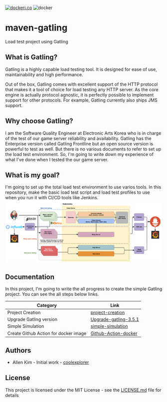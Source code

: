 [![dockeri.co](https://dockeri.co/image/coolexplorer/maven-gatling)](https://hub.docker.com/r/coolexplorer/maven-gatling)
![docker](https://github.com/coolexplorer/maven-gatling/workflows/docker/badge.svg)

# maven-gatling
Load test project using Gatling


## What is Gatling?

Gatling is a highly capable load testing tool. It is designed for ease of use, maintainability and high performance.

Out of the box, Gatling comes with excellent support of the HTTP protocol that makes it a tool of choice for load 
testing any HTTP server. As the core engine is actually protocol agnostic, it is perfectly possible to implement support for other protocols. For example, Gatling currently also ships JMS support.


## Why choose Gatling?

I am the Software Quality Engineer at Electronic Arts Korea who is in charge of the test of our game server reliability and availability. Gatling has the Enterprise version called Gatling Frontline but an open source version is powerful to test as well. But there is no various documents to refer to set up the load test environment. So, I'm going to write down my experience of what I've done when I tested the our game server. 


## What is my goal?

I'm going to set up the total load test environment to use varios tools. In this repository, make the basic load test script and load test profiles to use when you run it with CI/CD tools like Jenkins. 
![load-test-architecture](images/load_test_architecture.png)

## Documentation

In this project, I'm going to write the all progress to create the simple Gatling project. You can see the all steps 
below links.


| Category         |                         Link                     |
|------------------|--------------------------------------------------|
| Project Creation | [project-creation](docs/project-creation.md) |
| Upgrade Gatling version | [Upgrade-gatling-3.5.1](docs/upgrade-gatling-3.5.1.md) |
| Simple Simulation | [simple-simulation](docs/simple-simulation.md) |
| Create Github Action for docker image | [Github-Action-docker](docs/github-action-docker.md) |


## Authors
- Allen Kim - Initial work - [coolexplorer](https://github.com/coolexplorer)

## License

This project is licensed under the MIT License - see the [LICENSE.md](LICENSE.md) file for details
